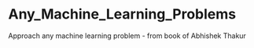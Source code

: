 # Any_Machine_Learning_Problems
Approach any machine learning problem - from book of Abhishek Thakur
